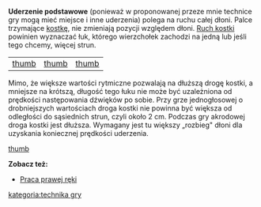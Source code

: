 **Uderzenie podstawowe** (ponieważ w proponowanej przeze mnie technice
gry mogą mieć miejsce i inne uderzenia) polega na ruchu całej dłoni.
Palce trzymające [kostkę](kostka "wikilink"), nie zmieniają pozycji
względem dłoni. [Ruch kostki](Ruch_kostki "wikilink") powinien
wyznaczać łuk, którego wierzchołek zachodzi na jedną lub jeśli tego
chcemy, więcej strun.

|                                                                  |                                                                    |                                                              |
| ---------------------------------------------------------------- | ------------------------------------------------------------------ | ------------------------------------------------------------ |
| [thumb](Grafika:PrawaDlonPrzedUderzeniemWstruneD.jpg "wikilink") | [thumb](Grafika:PrawaDlonWtrakcieUderzaniaWstruneD.jpg "wikilink") | [thumb](Grafika:PrawaDlonPoUderzeniuWstruneD.jpg "wikilink") |

Mimo, że większe wartości rytmiczne pozwalają na dłuższą drogę kostki, a
mniejsze na krótszą, długość tego łuku nie może być uzależniona od
prędkości następowania dźwięków po sobie. Przy grze jednogłosowej o
drobniejszych wartościach droga kostki nie powinna być większa od
odległości do sąsiednich strun, czyli około 2 cm. Podczas gry akrodowej
droga kostki jest dłuższa. Wymagany jest tu większy „rozbieg" dłoni dla
uzyskania koniecznej prędkości uderzenia.

[thumb](Grafika:RuchKostki.png "wikilink")

**Zobacz też:**

  - [Praca prawej ręki](Praca_prawej_ręki "wikilink")

[kategoria:technika gry](kategoria:technika_gry "wikilink")